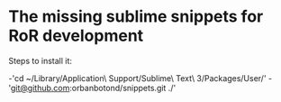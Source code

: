 The missing sublime snippets for RoR development
================================================

Steps to install it:

-'cd ~/Library/Application\ Support/Sublime\ Text\ 3/Packages/User/'
-'git@github.com:orbanbotond/snippets.git ./'
